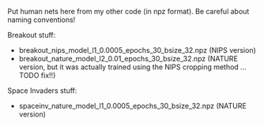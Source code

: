 Put human nets here from my other code (in npz format).  Be careful about naming
conventions!

Breakout stuff:

- breakout_nips_model_l1_0.0005_epochs_30_bsize_32.npz (NIPS version)
- breakout_nature_model_l2_0.01_epochs_30_bsize_32.npz (NATURE version, but it
  was actually trained using the NIPS cropping method ... TODO fix!!)

Space Invaders stuff:

- spaceinv_nature_model_l1_0.0005_epochs_30_bsize_32.npz (NATURE version)

